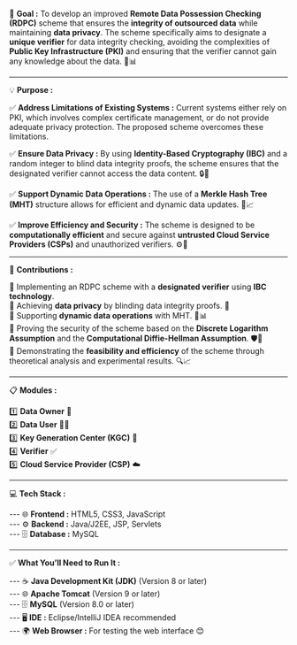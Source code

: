 🎯 **Goal :** 
To develop an improved **Remote Data Possession Checking (RDPC)** scheme that ensures the **integrity of outsourced data** while maintaining **data privacy**. The scheme specifically aims to designate a **unique verifier** for data integrity checking, avoiding the complexities of **Public Key Infrastructure (PKI)** and ensuring that the verifier cannot gain any knowledge about the data. 🔐📊  

---

💡 **Purpose :**  

✅ **Address Limitations of Existing Systems :** Current systems either rely on PKI, which involves complex certificate management, or do not provide adequate privacy protection. The proposed scheme overcomes these limitations.  

✅ **Ensure Data Privacy :** By using **Identity-Based Cryptography (IBC)** and a random integer to blind data integrity proofs, the scheme ensures that the designated verifier cannot access the data content. 🔒🧩  

✅ **Support Dynamic Data Operations :** The use of a **Merkle Hash Tree (MHT)** structure allows for efficient and dynamic data updates. 🌳📈  

✅ **Improve Efficiency and Security :** The scheme is designed to be **computationally efficient** and secure against **untrusted Cloud Service Providers (CSPs)** and unauthorized verifiers. ⚙️🔏  

---

🌟 **Contributions :**

📌 Implementing an RDPC scheme with a **designated verifier** using **IBC technology**.  
📌 Achieving **data privacy** by blinding data integrity proofs. 🔐  
📌 Supporting **dynamic data operations** with MHT. 🌳📊  
📌 Proving the security of the scheme based on the **Discrete Logarithm Assumption** and the **Computational Diffie-Hellman Assumption**. 🛡️📖  
📌 Demonstrating the **feasibility and efficiency** of the scheme through theoretical analysis and experimental results. 🔍📈  

---

📋 **Modules :** 

1️⃣ **Data Owner** 👤  
2️⃣ **Data User** 🧑‍💻  
3️⃣ **Key Generation Center (KGC)** 🔑  
4️⃣ **Verifier** ✅  
5️⃣ **Cloud Service Provider (CSP)** ☁️  

---

💻 **Tech Stack :**

--- 🌐 **Frontend :** HTML5, CSS3, JavaScript  
--- ⚙️ **Backend :** Java/J2EE, JSP, Servlets  
--- 🗄️ **Database :** MySQL  

---

✅ **What You’ll Need to Run It :**

--- ☕ **Java Development Kit (JDK)** (Version 8 or later)  
--- 🌐 **Apache Tomcat** (Version 9 or later)  
--- 🗄️ **MySQL** (Version 8.0 or later)  
--- 🖥️ **IDE :** Eclipse/IntelliJ IDEA recommended  
--- 🌍 **Web Browser :** For testing the web interface 😊
